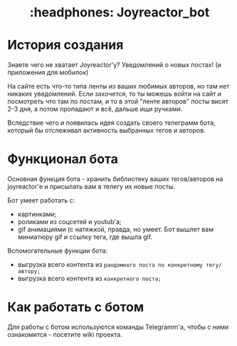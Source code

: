 <h1 align="center">
	:headphones: Joyreactor_bot
</h1>


# История создания

Знаете чего не хватает Joyreactor'у? Уведомлений о новых постах! (и приложения для мобилок)

На сайте есть что-то типа ленты из ваших любимых авторов, но там нет никаких уведомлений. 
Если захочется, то ты можешь войти на сайт и посмотреть что там по постам, и то в этой "ленте авторов" посты висят 2-3 дня, а потом пропадают и всё, дальше ищи ручками.

Вследствие чего и появилась идея создать своего телеграмм бота, который бы отслеживал активность выбранных тегов и авторов.

# Функционал бота

Основная функция бота - хранить библиотеку ваших тегов/авторов на joyreactor'е и присылать вам в телегу их новые посты.

Бот умеет работать с: 
- картинками;
- роликами из соцсетей и youtub'а;
- gif анимациями (с натяжкой, правда, но умеет. Бот вышлет вам миниатюру gif и ссылку тега, где вышла gif.

Вспомогательные функции бота:
- выгрузка всего контента из `рандомного поста по конкретному тегу/автору;`
- выгрузка всего контента из `конкретного поста;`

# Как работать с ботом

Для работы с ботом используются команды Telegramm'а, чтобы с ними ознакомится - посетите wiki проекта.
